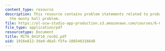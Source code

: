 ```yaml
---
content_type: resource
description: This resource contains problem statements related to probability, and
  the monty hall problem.
file: https://ol-ocw-studio-app-production.s3.amazonaws.com/courses/6-041-probabilistic-systems-analysis-and-applied-probability-fall-2010/1916e8123da9d6a5f5fa106546316648_MIT6_041F10_rec02.pdf
file_type: application/pdf
resourcetype: Document
title: MIT6_041F10_rec02.pdf
uid: 1916e812-3da9-d6a5-f5fa-106546316648
---
```

